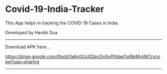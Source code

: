 # Covid-19-India-Tracker

This App helps in tracking the COVID-19 Cases in India.


Developed by Hardik Dua


*************************************************************************************


Download APK here...


https://drive.google.com/file/d/1aAn0UzXDbnZm5xPhVaeOolReMyiiM7zy/view?usp=sharing

**************************************************************************************
